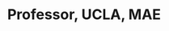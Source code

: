 ---
name: Jacob Rosen, PhD
title:  Professor, UCLA, MAE
image: /img/advisors/rosen_jacob.jpg
link: http://bionics.seas.ucla.edu
---